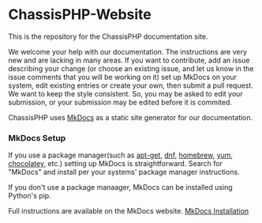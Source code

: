 # ChassisPHP-Website
This is the repository for the ChassisPHP documentation site.

We welcome your help with our documentation. The instructions are very new and are lacking in many areas. If you want to contribute, add an issue describing your change (or choose an existing issue, and let us know in the issue comments that you will be working on it) set up MkDocs on your system, edit existing entries or create your own, then submit a pull request. We want to keep the style consistent. So, you may be asked to edit your submission, or your submission may be edited before it is commited.

ChassisPHP uses [MkDocs](https://www.mkdocs.org/) as a static site generator for our documentation.

### MkDocs Setup
If you use a package manager(such as [apt-get](https://help.ubuntu.com/community/AptGet/Howto), [dnf](http://dnf.readthedocs.io/en/latest/index.html), [homebrew](https://brew.sh/), [yum](http://yum.baseurl.org/), [chocolatey](https://chocolatey.org/), etc.) setting up MkDocs is straightforward. Search for "MkDocs" and install per your systems' package manager instructions.

If you don't use a package manaager, MkDocs can be installed using Python's pip.

Full instructions are available on the MkDocs website. [MkDocs Installation](https://www.mkdocs.org/#installation)

